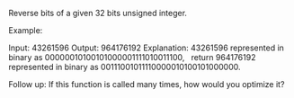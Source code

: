 Reverse bits of a given 32 bits unsigned integer.

Example:


Input: 43261596
Output: 964176192
Explanation: 43261596 represented in binary as 00000010100101000001111010011100, 
&nbsp;            return 964176192 represented in binary as 00111001011110000010100101000000.


Follow up:
If this function is called many times, how would you optimize it?